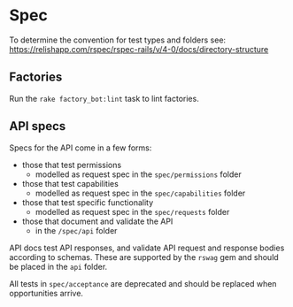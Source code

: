 # Spec

To determine the convention for test types and folders see:
https://relishapp.com/rspec/rspec-rails/v/4-0/docs/directory-structure

## Factories

Run the `rake factory_bot:lint` task to lint factories.

## API specs

Specs for the API come in a few forms:

- those that test permissions
    - modelled as request spec in the `spec/permissions` folder
- those that test capabilities
  - modelled as request spec in the `spec/capabilities` folder
- those that test specific functionality
  - modelled as request spec in the `spec/requests` folder
- those that document and validate the API
  - in the `/spec/api` folder

API docs test API responses, and validate API request and response
bodies according to schemas. These are supported by the
`rswag` gem and should be placed in the `api` folder.

All tests in `spec/acceptance` are deprecated and should be replaced
when opportunities arrive.
